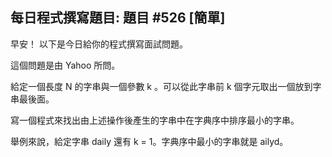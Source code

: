 ## 每日程式撰寫題目: 題目 #526 [簡單]

早安！ 以下是今日給你的程式撰寫面試問題。

這個問題是由 Yahoo 所問。

給定一個長度 N 的字串與一個參數 k 。可以從此字串前 k 個字元取出一個放到字串最後面。

寫一個程式來找出由上述操作後產生的字串中在字典序中排序最小的字串。

舉例來說，給定字串 daily 還有 k = 1。字典序中最小的字串就是 ailyd。